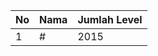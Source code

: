 | No | Nama            | Jumlah Level |
|----|-----------------|--------------|
| 1  | #    |    2015        |
